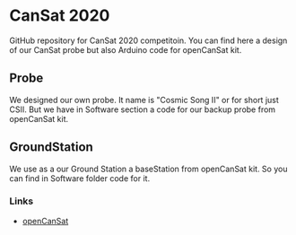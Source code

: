 # CanSat 2020

GitHub repository for CanSat 2020 competitoin. You can find here a design of our CanSat probe but also Arduino code for openCanSat kit. 

## Probe

We designed our own probe. It name is "Cosmic Song II" or for short just CSII. But we have in Software section a code for our backup probe from openCanSat kit. 

## GroundStation

We use as a our Ground Station a baseStation from openCanSat kit. So you can find in Software folder code for it. 

### Links

* [openCanSat](http://kit.sciencein.cz)
